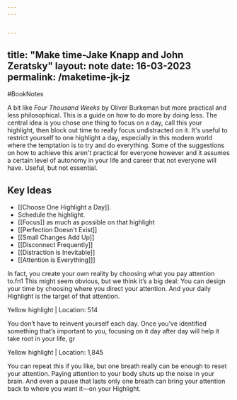 ```yaml
---
---


---
```

title: "Make time-Jake Knapp and John Zeratsky"
layout: note
date: 16-03-2023
permalink: /maketime-jk-jz
---

#BookNotes 

A bit like *Four Thousand Weeks* by Oliver Burkeman but more practical and less philosophical. This is a guide on how to do more by doing less. The central idea is you chose one thing to focus on a day, call this your highlight, then block out time to really focus undistracted on it. It's useful to restrict yourself to one highlight a day, especially in this modern world where the temptation is to try and do everything. Some of the suggestions on how to achieve this aren't practical for everyone however and it assumes a certain level of autonomy in your life and career that not everyone will have.  Useful, but not essential.

## Key Ideas

- [[Choose One Highlight a Day]].
- Schedule the highlight.
- [[Focus]] as much as possible on that highlight
- [[Perfection Doesn't Exist]]
- [[Small Changes Add Up]]
- [[Disconnect Frequently]]
- [[Distraction is Inevitable]]
- [[Attention is Everything]]]






In fact, you create your own reality by choosing what you pay attention to.fn1 This might seem obvious, but we think it’s a big deal: You can design your time by choosing where you direct your attention. And your daily Highlight is the target of that attention.

Yellow highlight | Location: 514


You don’t have to reinvent yourself each day. Once you’ve identified something that’s important to you, focusing on it day after day will help it take root in your life, gr


Yellow highlight | Location: 1,845

You can repeat this if you like, but one breath really can be enough to reset your attention. Paying attention to your body shuts up the noise in your brain. And even a pause that lasts only one breath can bring your attention back to where you want it—on your Highlight.




